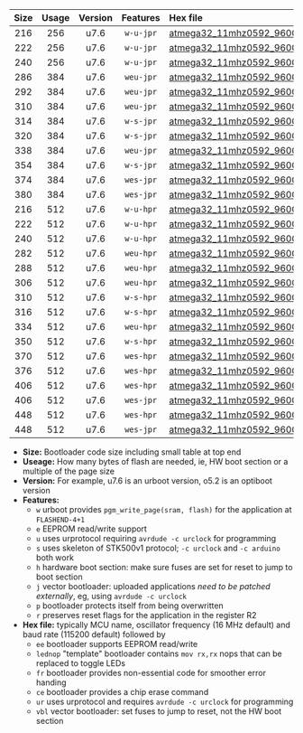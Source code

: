 |Size|Usage|Version|Features|Hex file|
|:-:|:-:|:-:|:-:|:--|
|216|256|u7.6|`w-u-jpr`|[atmega32_11mhz0592_9600bps_ur_vbl.hex](https://raw.githubusercontent.com/stefanrueger/urboot/main//atmega32_11mhz0592_9600bps_ur_vbl.hex)|
|222|256|u7.6|`w-u-jpr`|[atmega32_11mhz0592_9600bps_lednop_ur_vbl.hex](https://raw.githubusercontent.com/stefanrueger/urboot/main//atmega32_11mhz0592_9600bps_lednop_ur_vbl.hex)|
|240|256|u7.6|`w-u-jpr`|[atmega32_11mhz0592_9600bps_lednop_fr_ur_vbl.hex](https://raw.githubusercontent.com/stefanrueger/urboot/main//atmega32_11mhz0592_9600bps_lednop_fr_ur_vbl.hex)|
|286|384|u7.6|`weu-jpr`|[atmega32_11mhz0592_9600bps_ee_ur_vbl.hex](https://raw.githubusercontent.com/stefanrueger/urboot/main//atmega32_11mhz0592_9600bps_ee_ur_vbl.hex)|
|292|384|u7.6|`weu-jpr`|[atmega32_11mhz0592_9600bps_ee_lednop_ur_vbl.hex](https://raw.githubusercontent.com/stefanrueger/urboot/main//atmega32_11mhz0592_9600bps_ee_lednop_ur_vbl.hex)|
|310|384|u7.6|`weu-jpr`|[atmega32_11mhz0592_9600bps_ee_lednop_fr_ur_vbl.hex](https://raw.githubusercontent.com/stefanrueger/urboot/main//atmega32_11mhz0592_9600bps_ee_lednop_fr_ur_vbl.hex)|
|314|384|u7.6|`w-s-jpr`|[atmega32_11mhz0592_9600bps_vbl.hex](https://raw.githubusercontent.com/stefanrueger/urboot/main//atmega32_11mhz0592_9600bps_vbl.hex)|
|320|384|u7.6|`w-s-jpr`|[atmega32_11mhz0592_9600bps_lednop_vbl.hex](https://raw.githubusercontent.com/stefanrueger/urboot/main//atmega32_11mhz0592_9600bps_lednop_vbl.hex)|
|338|384|u7.6|`weu-jpr`|[atmega32_11mhz0592_9600bps_ee_lednop_fr_ce_ur_vbl.hex](https://raw.githubusercontent.com/stefanrueger/urboot/main//atmega32_11mhz0592_9600bps_ee_lednop_fr_ce_ur_vbl.hex)|
|354|384|u7.6|`w-s-jpr`|[atmega32_11mhz0592_9600bps_lednop_fr_vbl.hex](https://raw.githubusercontent.com/stefanrueger/urboot/main//atmega32_11mhz0592_9600bps_lednop_fr_vbl.hex)|
|374|384|u7.6|`wes-jpr`|[atmega32_11mhz0592_9600bps_ee_vbl.hex](https://raw.githubusercontent.com/stefanrueger/urboot/main//atmega32_11mhz0592_9600bps_ee_vbl.hex)|
|380|384|u7.6|`wes-jpr`|[atmega32_11mhz0592_9600bps_ee_lednop_vbl.hex](https://raw.githubusercontent.com/stefanrueger/urboot/main//atmega32_11mhz0592_9600bps_ee_lednop_vbl.hex)|
|216|512|u7.6|`w-u-hpr`|[atmega32_11mhz0592_9600bps_ur.hex](https://raw.githubusercontent.com/stefanrueger/urboot/main//atmega32_11mhz0592_9600bps_ur.hex)|
|222|512|u7.6|`w-u-hpr`|[atmega32_11mhz0592_9600bps_lednop_ur.hex](https://raw.githubusercontent.com/stefanrueger/urboot/main//atmega32_11mhz0592_9600bps_lednop_ur.hex)|
|240|512|u7.6|`w-u-hpr`|[atmega32_11mhz0592_9600bps_lednop_fr_ur.hex](https://raw.githubusercontent.com/stefanrueger/urboot/main//atmega32_11mhz0592_9600bps_lednop_fr_ur.hex)|
|282|512|u7.6|`weu-hpr`|[atmega32_11mhz0592_9600bps_ee_ur.hex](https://raw.githubusercontent.com/stefanrueger/urboot/main//atmega32_11mhz0592_9600bps_ee_ur.hex)|
|288|512|u7.6|`weu-hpr`|[atmega32_11mhz0592_9600bps_ee_lednop_ur.hex](https://raw.githubusercontent.com/stefanrueger/urboot/main//atmega32_11mhz0592_9600bps_ee_lednop_ur.hex)|
|306|512|u7.6|`weu-hpr`|[atmega32_11mhz0592_9600bps_ee_lednop_fr_ur.hex](https://raw.githubusercontent.com/stefanrueger/urboot/main//atmega32_11mhz0592_9600bps_ee_lednop_fr_ur.hex)|
|310|512|u7.6|`w-s-hpr`|[atmega32_11mhz0592_9600bps.hex](https://raw.githubusercontent.com/stefanrueger/urboot/main//atmega32_11mhz0592_9600bps.hex)|
|316|512|u7.6|`w-s-hpr`|[atmega32_11mhz0592_9600bps_lednop.hex](https://raw.githubusercontent.com/stefanrueger/urboot/main//atmega32_11mhz0592_9600bps_lednop.hex)|
|334|512|u7.6|`weu-hpr`|[atmega32_11mhz0592_9600bps_ee_lednop_fr_ce_ur.hex](https://raw.githubusercontent.com/stefanrueger/urboot/main//atmega32_11mhz0592_9600bps_ee_lednop_fr_ce_ur.hex)|
|350|512|u7.6|`w-s-hpr`|[atmega32_11mhz0592_9600bps_lednop_fr.hex](https://raw.githubusercontent.com/stefanrueger/urboot/main//atmega32_11mhz0592_9600bps_lednop_fr.hex)|
|370|512|u7.6|`wes-hpr`|[atmega32_11mhz0592_9600bps_ee.hex](https://raw.githubusercontent.com/stefanrueger/urboot/main//atmega32_11mhz0592_9600bps_ee.hex)|
|376|512|u7.6|`wes-hpr`|[atmega32_11mhz0592_9600bps_ee_lednop.hex](https://raw.githubusercontent.com/stefanrueger/urboot/main//atmega32_11mhz0592_9600bps_ee_lednop.hex)|
|406|512|u7.6|`wes-hpr`|[atmega32_11mhz0592_9600bps_ee_lednop_fr.hex](https://raw.githubusercontent.com/stefanrueger/urboot/main//atmega32_11mhz0592_9600bps_ee_lednop_fr.hex)|
|406|512|u7.6|`wes-jpr`|[atmega32_11mhz0592_9600bps_ee_lednop_fr_vbl.hex](https://raw.githubusercontent.com/stefanrueger/urboot/main//atmega32_11mhz0592_9600bps_ee_lednop_fr_vbl.hex)|
|448|512|u7.6|`wes-hpr`|[atmega32_11mhz0592_9600bps_ee_lednop_fr_ce.hex](https://raw.githubusercontent.com/stefanrueger/urboot/main//atmega32_11mhz0592_9600bps_ee_lednop_fr_ce.hex)|
|448|512|u7.6|`wes-jpr`|[atmega32_11mhz0592_9600bps_ee_lednop_fr_ce_vbl.hex](https://raw.githubusercontent.com/stefanrueger/urboot/main//atmega32_11mhz0592_9600bps_ee_lednop_fr_ce_vbl.hex)|

- **Size:** Bootloader code size including small table at top end
- **Useage:** How many bytes of flash are needed, ie, HW boot section or a multiple of the page size
- **Version:** For example, u7.6 is an urboot version, o5.2 is an optiboot version
- **Features:**
  + `w` urboot provides `pgm_write_page(sram, flash)` for the application at `FLASHEND-4+1`
  + `e` EEPROM read/write support
  + `u` uses urprotocol requiring `avrdude -c urclock` for programming
  + `s` uses skeleton of STK500v1 protocol; `-c urclock` and `-c arduino` both work
  + `h` hardware boot section: make sure fuses are set for reset to jump to boot section
  + `j` vector bootloader: uploaded applications *need to be patched externally*, eg, using `avrdude -c urclock`
  + `p` bootloader protects itself from being overwritten
  + `r` preserves reset flags for the application in the register R2
- **Hex file:** typically MCU name, oscillator frequency (16 MHz default) and baud rate (115200 default) followed by
  + `ee` bootloader supports EEPROM read/write
  + `lednop` "template" bootloader contains `mov rx,rx` nops that can be replaced to toggle LEDs
  + `fr` bootloader provides non-essential code for smoother error handing
  + `ce` bootloader provides a chip erase command
  + `ur` uses urprotocol and requires `avrdude -c urclock` for programming
  + `vbl` vector bootloader: set fuses to jump to reset, not the HW boot section
